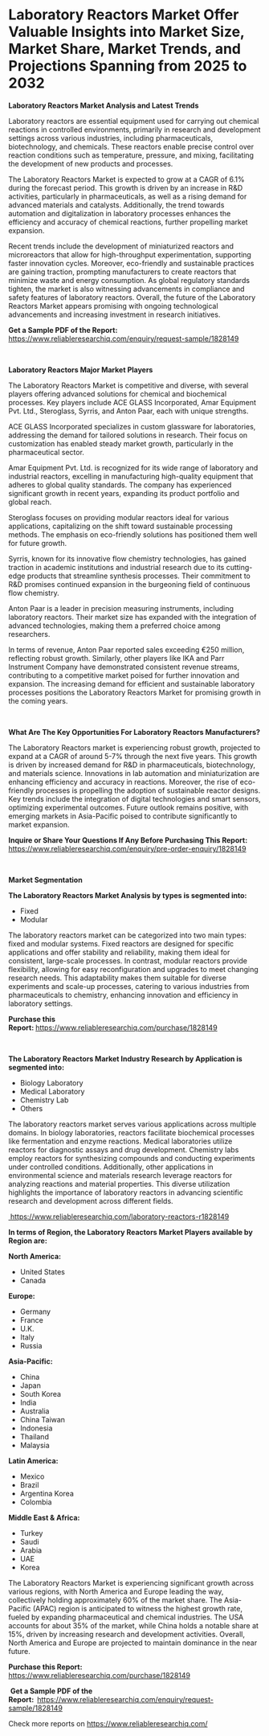 <p><h1>Laboratory Reactors Market Offer Valuable Insights into Market Size, Market Share, Market Trends, and Projections Spanning from 2025 to 2032</h1></p><p><strong>Laboratory Reactors Market Analysis and Latest Trends</strong></p>
<p><p>Laboratory reactors are essential equipment used for carrying out chemical reactions in controlled environments, primarily in research and development settings across various industries, including pharmaceuticals, biotechnology, and chemicals. These reactors enable precise control over reaction conditions such as temperature, pressure, and mixing, facilitating the development of new products and processes.</p><p>The Laboratory Reactors Market is expected to grow at a CAGR of 6.1% during the forecast period. This growth is driven by an increase in R&D activities, particularly in pharmaceuticals, as well as a rising demand for advanced materials and catalysts. Additionally, the trend towards automation and digitalization in laboratory processes enhances the efficiency and accuracy of chemical reactions, further propelling market expansion.</p><p>Recent trends include the development of miniaturized reactors and microreactors that allow for high-throughput experimentation, supporting faster innovation cycles. Moreover, eco-friendly and sustainable practices are gaining traction, prompting manufacturers to create reactors that minimize waste and energy consumption. As global regulatory standards tighten, the market is also witnessing advancements in compliance and safety features of laboratory reactors. Overall, the future of the Laboratory Reactors Market appears promising with ongoing technological advancements and increasing investment in research initiatives.</p></p>
<p><strong>Get a Sample PDF of the Report:&nbsp;</strong> <a href="https://www.reliableresearchiq.com/enquiry/request-sample/1828149?utm_campaign=3026&utm_medium=2&utm_source=Github&utm_content=ia&utm_term=09042025&utm_id=laboratory-reactors">https://www.reliableresearchiq.com/enquiry/request-sample/1828149</a></p>
<p>&nbsp;</p>
<p><strong>Laboratory Reactors Major Market Players</strong></p>
<p><p>The Laboratory Reactors Market is competitive and diverse, with several players offering advanced solutions for chemical and biochemical processes. Key players include ACE GLASS Incorporated, Amar Equipment Pvt. Ltd., Steroglass, Syrris, and Anton Paar, each with unique strengths.</p><p>ACE GLASS Incorporated specializes in custom glassware for laboratories, addressing the demand for tailored solutions in research. Their focus on customization has enabled steady market growth, particularly in the pharmaceutical sector.</p><p>Amar Equipment Pvt. Ltd. is recognized for its wide range of laboratory and industrial reactors, excelling in manufacturing high-quality equipment that adheres to global quality standards. The company has experienced significant growth in recent years, expanding its product portfolio and global reach.</p><p>Steroglass focuses on providing modular reactors ideal for various applications, capitalizing on the shift toward sustainable processing methods. The emphasis on eco-friendly solutions has positioned them well for future growth.</p><p>Syrris, known for its innovative flow chemistry technologies, has gained traction in academic institutions and industrial research due to its cutting-edge products that streamline synthesis processes. Their commitment to R&D promises continued expansion in the burgeoning field of continuous flow chemistry.</p><p>Anton Paar is a leader in precision measuring instruments, including laboratory reactors. Their market size has expanded with the integration of advanced technologies, making them a preferred choice among researchers.</p><p>In terms of revenue, Anton Paar reported sales exceeding €250 million, reflecting robust growth. Similarly, other players like IKA and Parr Instrument Company have demonstrated consistent revenue streams, contributing to a competitive market poised for further innovation and expansion. The increasing demand for efficient and sustainable laboratory processes positions the Laboratory Reactors Market for promising growth in the coming years.</p></p>
<p>&nbsp;</p>
<p><strong>What Are The Key Opportunities For Laboratory Reactors Manufacturers?</strong></p>
<p><p>The Laboratory Reactors market is experiencing robust growth, projected to expand at a CAGR of around 5-7% through the next five years. This growth is driven by increased demand for R&D in pharmaceuticals, biotechnology, and materials science. Innovations in lab automation and miniaturization are enhancing efficiency and accuracy in reactions. Moreover, the rise of eco-friendly processes is propelling the adoption of sustainable reactor designs. Key trends include the integration of digital technologies and smart sensors, optimizing experimental outcomes. Future outlook remains positive, with emerging markets in Asia-Pacific poised to contribute significantly to market expansion.</p></p>
<p><strong>Inquire or Share Your Questions If Any Before Purchasing This Report:</strong> <a href="https://www.reliableresearchiq.com/enquiry/pre-order-enquiry/1828149?utm_campaign=3026&utm_medium=2&utm_source=Github&utm_content=ia&utm_term=09042025&utm_id=laboratory-reactors">https://www.reliableresearchiq.com/enquiry/pre-order-enquiry/1828149</a></p>
<p>&nbsp;</p>
<p><strong>Market Segmentation</strong></p>
<p><strong>The Laboratory Reactors Market Analysis by types is segmented into:</strong></p>
<p><ul><li>Fixed</li><li>Modular</li></ul></p>
<p><p>The laboratory reactors market can be categorized into two main types: fixed and modular systems. Fixed reactors are designed for specific applications and offer stability and reliability, making them ideal for consistent, large-scale processes. In contrast, modular reactors provide flexibility, allowing for easy reconfiguration and upgrades to meet changing research needs. This adaptability makes them suitable for diverse experiments and scale-up processes, catering to various industries from pharmaceuticals to chemistry, enhancing innovation and efficiency in laboratory settings.</p></p>
<p><strong>Purchase this Report:&nbsp;</strong><a href="https://www.reliableresearchiq.com/purchase/1828149?utm_campaign=3026&utm_medium=2&utm_source=Github&utm_content=ia&utm_term=09042025&utm_id=laboratory-reactors">https://www.reliableresearchiq.com/purchase/1828149</a></p>
<p>&nbsp;</p>
<p><strong>The Laboratory Reactors Market Industry Research by Application is segmented into:</strong></p>
<p><ul><li>Biology Laboratory</li><li>Medical Laboratory</li><li>Chemistry Lab</li><li>Others</li></ul></p>
<p><p>The laboratory reactors market serves various applications across multiple domains. In biology laboratories, reactors facilitate biochemical processes like fermentation and enzyme reactions. Medical laboratories utilize reactors for diagnostic assays and drug development. Chemistry labs employ reactors for synthesizing compounds and conducting experiments under controlled conditions. Additionally, other applications in environmental science and materials research leverage reactors for analyzing reactions and material properties. This diverse utilization highlights the importance of laboratory reactors in advancing scientific research and development across different fields.</p></p>
<p><a href="https://www.reliableresearchiq.com/laboratory-reactors-r1828149?utm_campaign=3026&utm_medium=2&utm_source=Github&utm_content=ia&utm_term=09042025&utm_id=laboratory-reactors">&nbsp;https://www.reliableresearchiq.com/laboratory-reactors-r1828149</a></p>
<p><strong>In terms of Region, the Laboratory Reactors Market Players available by Region are:</strong></p>
<p>
    <p> <strong> North America: </strong>
        <ul>
            <li>United States</li>
            <li>Canada</li>
        </ul>
        </p> 
    <p> <strong> Europe: </strong>
        <ul>
            <li>Germany</li>
            <li>France</li>
            <li>U.K.</li>
            <li>Italy</li>
            <li>Russia</li>
        </ul>
        </p> 
    <p> <strong> Asia-Pacific: </strong>
        <ul>
            <li>China</li>
            <li>Japan</li>
            <li>South Korea</li>
            <li>India</li>
            <li>Australia</li>
            <li>China Taiwan</li>
            <li>Indonesia</li>
            <li>Thailand</li>
            <li>Malaysia</li>
        </ul>
        </p> 
    <p> <strong> Latin America: </strong>
        <ul>
            <li>Mexico</li>
            <li>Brazil</li>
            <li>Argentina Korea</li>
            <li>Colombia</li>
        </ul>
        </p> 
    <p> <strong> Middle East & Africa: </strong>
        <ul>
            <li>Turkey</li>
            <li>Saudi</li>
            <li>Arabia</li>
            <li>UAE</li>
            <li>Korea</li>
        </ul>
    </p>
    </p>
<p><p>The Laboratory Reactors Market is experiencing significant growth across various regions, with North America and Europe leading the way, collectively holding approximately 60% of the market share. The Asia-Pacific (APAC) region is anticipated to witness the highest growth rate, fueled by expanding pharmaceutical and chemical industries. The USA accounts for about 35% of the market, while China holds a notable share at 15%, driven by increasing research and development activities. Overall, North America and Europe are projected to maintain dominance in the near future.</p></p>
<p><strong>Purchase this Report: </strong><a href="https://www.reliableresearchiq.com/purchase/1828149?utm_campaign=3026&utm_medium=2&utm_source=Github&utm_content=ia&utm_term=09042025&utm_id=laboratory-reactors">https://www.reliableresearchiq.com/purchase/1828149</a></p>
<p>&nbsp;<strong>Get a Sample PDF of the Report:&nbsp;&nbsp;</strong><a href="https://www.reliableresearchiq.com/enquiry/request-sample/1828149?utm_campaign=3026&utm_medium=2&utm_source=Github&utm_content=ia&utm_term=09042025&utm_id=laboratory-reactors">https://www.reliableresearchiq.com/enquiry/request-sample/1828149</a></p>
<p><strong></strong></p>
<p>Check more reports on <a href="https://www.reliableresearchiq.com/?utm_campaign=3026&utm_medium=2&utm_source=Github&utm_content=ia&utm_term=09042025&utm_id=laboratory-reactors">https://www.reliableresearchiq.com/</a></p>
